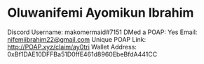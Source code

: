 # Oluwanifemi Ayomikun Ibrahim

Discord Username: makomermaid#7151
DMed a POAP: Yes
Email: nifemiibrahim22@gmail.com
Unique POAP Link: http://POAP.xyz/claim/ay0tri
Wallet Address: 0xBf1DAE10DFFBa51D0ffE461d8960EbeBfdA441CC